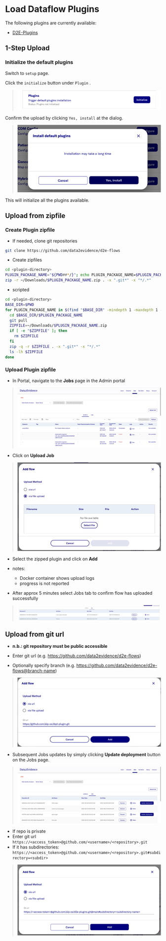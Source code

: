 # Load Dataflow Plugins

The following plugins are currently available:
- [D2E-Plugins](https://github.com/data2evidence/d2e-flows)

## 1-Step Upload

###  Initialize the default plugins

Switch to `setup` page.

Click the `initialize` button under `Plugin` .
> ![](../images/dataflow/PluginSetUp.png)


Confirm the upload by clicking `Yes, install` at the dialog.
> ![](../images/dataflow/PluginSetUpDialog.png)

This will initialize all the plugins available.

## Upload from zipfile
### Create Plugin zipfile
- If needed, clone git repositories
```bash
git clone https://github.com/data2evidence/d2e-flows
```
- Create zipfiles
```bash
cd <plugin-directory>
PLUGIN_PACKAGE_NAME="${PWD##*/}"; echo PLUGIN_PACKAGE_NAME=$PLUGIN_PACKAGE_NAME
zip -r ~/Downloads/$PLUGIN_PACKAGE_NAME.zip . -x ".git*" -x "*/.*"
```
- scripted
```bash
cd <plugin-directory>
BASE_DIR=$PWD
for PLUGIN_PACKAGE_NAME in $(find "$BASE_DIR" -mindepth 1 -maxdepth 1 -type d ! -name ".*" -exec basename {} \; | tr '\n' ' '); do 
  cd $BASE_DIR/$PLUGIN_PACKAGE_NAME
  git pull
  ZIPFILE=~/Downloads/$PLUGIN_PACKAGE_NAME.zip
  if [ -e "$ZIPFILE" ]; then
    rm $ZIPFILE
  fi
  zip -q -r $ZIPFILE . -x ".git*" -x "*/.*"
  ls -lh $ZIPFILE
done
```
### Upload Plugin zipfile
- In Portal, navigate to the **Jobs** page in the Admin portal
> ![](../images/dataflow/JobsPage.png)

- Click on **Upload Job**
> ![](../images/dataflow/AddFlowDialog.png)

- Select the zipped plugin and click on **Add**
- notes: 
  - Docker container shows upload logs
  - progress is not reported

- After approx 5 minutes select Jobs tab to confirm flow has uploaded successfully
> ![](../images/dataflow/JobsTable.png)

## Upload from git url
- **n.b.: git repository must be public accessible**
- Enter git url (e.g. https://github.com/data2evidence/d2e-flows)

- Optionally specify branch (e.g. https://github.com/data2evidence/d2e-flows@branch-name)
> ![](../images/dataflow/AddFlowURL.png)

- Subsequent Jobs updates by simply clicking **Update deployment** button on the Jobs page.
> ![](../images/dataflow/JobsPageURL.png)

- If repo is private
- Enter git url `https://<access_token>@github.com/<username>/<repository>.git`
- If it has subdirectories: `https://<access_token>@github.com/<username>/<repository>.git#subdirectory=<subdir>`
>![](../images/dataflow/AddFlowURLPrivate.png)